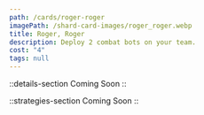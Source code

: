 ```yaml
---
path: /cards/roger-roger
imagePath: /shard-card-images/roger_roger.webp
title: Roger, Roger
description: Deploy 2 combat bots on your team.
cost: "4"
tags: null
---
```


::details-section
Coming Soon
::

::strategies-section
Coming Soon
::
